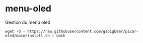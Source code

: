 # menu-oled

Gestion du menu oled


    wget -O - https://raw.githubusercontent.com/gsbigbear/picar-oled/main/install.sh | bash

